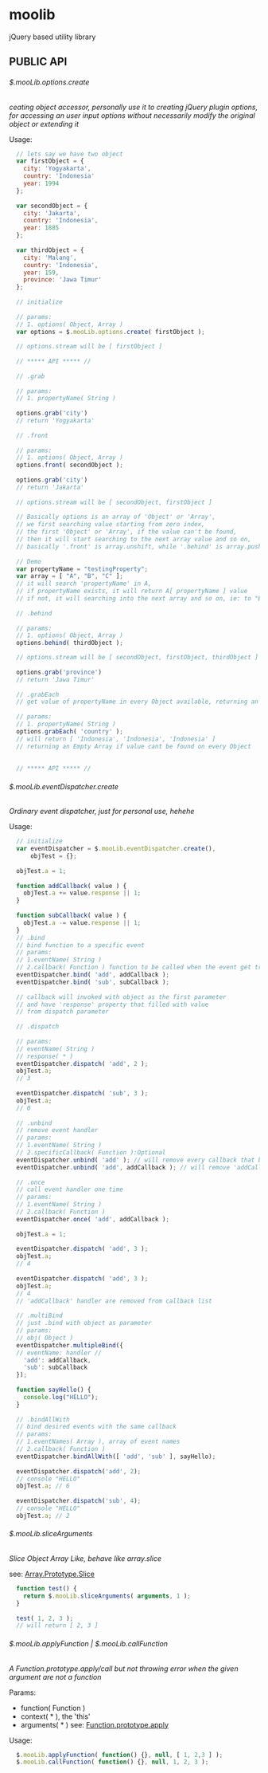 # moolib
jQuery based utility library

## PUBLIC API

###### $.mooLib.options.create

*ceating object accessor, personally use it to creating jQuery plugin options, for accessing an user input options without necessarily modify the original object or extending it*

Usage:

```javascript
  // lets say we have two object
  var firstObject = {
    city: 'Yogyakarta',
    country: 'Indonesia'
    year: 1994
  };
  
  var secondObject = {
    city: 'Jakarta',
    country: 'Indonesia',
    year: 1885
  };
  
  var thirdObject = {
    city: 'Malang',
    country: 'Indonesia',
    year: 159,
    province: 'Jawa Timur'
  };
  
  // initialize
  
  // params:
  // 1. options( Object, Array )
  var options = $.mooLib.options.create( firstObject );
  
  // options.stream will be [ firstObject ]
  
  // ***** API ***** //
  
  // .grab
  
  // params:
  // 1. propertyName( String )
  
  options.grab('city') 
  // return 'Yogyakarta'
  
  // .front
  
  // params:
  // 1. options( Object, Array )
  options.front( secondObject );
  
  options.grab('city')
  // return 'Jakarta'
  
  // options.stream will be [ secondObject, firstObject ]
  
  // Basically options is an array of 'Object' or 'Array', 
  // we first searching value starting from zero index,
  // the first 'Object' or 'Array', if the value can't be found, 
  // then it will start searching to the next array value and so on, 
  // basically '.front' is array.unshift, while '.behind' is array.push 
  
  // Demo
  var propertyName = "testingProperty";
  var array = [ "A", "B", "C" ];
  // it will search 'propertyName' in A, 
  // if propertyName exists, it will return A[ propertyName ] value
  // if not, it will searching into the next array and so on, ie: to "B", to "C"
  
  // .behind
  
  // params:
  // 1. options( Object, Array )
  options.behind( thirdObject );

  // options.stream will be [ secondObject, firstObject, thirdObject ]
  
  options.grab('province')
  // return 'Jawa Timur'
  
  // .grabEach
  // get value of propertyName in every Object available, returning an Array
  
  // params:
  // 1. propertyName( String )
  options.grabEach( 'country' );
  // will return [ 'Indonesia', 'Indonesia', 'Indonesia' ]
  // returning an Empty Array if value cant be found on every Object
  
  
  // ***** API ***** //
```


###### $.mooLib.eventDispatcher.create

*Ordinary event dispatcher, just for personal use, hehehe*

Usage:

```javascript
  // initialize
  var eventDispatcher = $.mooLib.eventDispatcher.create(),
      objTest = {};
      
  objTest.a = 1;
  
  function addCallback( value ) {
    objTest.a += value.response || 1;
  }
  
  function subCallback( value ) {
    objTest.a -= value.response || 1;
  }
  // .bind
  // bind function to a specific event
  // params:
  // 1.eventName( String )
  // 2.callback( Function ) function to be called when the event get triggered
  eventDispatcher.bind( 'add', addCallback );
  eventDispatcher.bind( 'sub', subCallback );
  
  // callback will invoked with object as the first parameter
  // and have 'response' property that filled with value
  // from dispatch parameter
  
  // .dispatch
  
  // params: 
  // eventName( String )
  // response( * )
  eventDispatcher.dispatch( 'add', 2 ); 
  objTest.a;
  // 3
  
  eventDispatcher.dispatch( 'sub', 3 );
  objTest.a;
  // 0
  
  // .unbind
  // remove event handler
  // params:
  // 1.eventName( String )
  // 2.specificCallback( Function ):Optional
  eventDispatcher.unbind( 'add' ); // will remove every callback that binding 'add' event
  eventDispatcher.unbind( 'add', addCallback ); // will remove 'addCallback' from remove handler list
  
  // .once
  // call event handler one time
  // params:
  // 1.eventName( String )
  // 2.callback( Function )
  eventDispatcher.once( 'add', addCallback );
  
  objTest.a = 1;
  
  eventDispatcher.dispatch( 'add', 3 );
  objTest.a; 
  // 4
  
  eventDispatcher.dispatch( 'add', 3 );
  objTest.a;
  // 4
  // 'addCallback' handler are removed from callback list
  
  // .multiBind
  // just .bind with object as parameter
  // params: 
  // obj( Object )
  eventDispatcher.multipleBind({
  // eventName: handler //
    'add': addCallback,
    'sub': subCallback
  });
  
  function sayHello() {
    console.log("HELLO");
  }
  
  // .bindAllWith
  // bind desired events with the same callback
  // params: 
  // 1.eventNames( Array ), array of event names
  // 2.callback( Function )
  eventDispatcher.bindAllWith([ 'add', 'sub' ], sayHello);
  
  eventDispatcher.dispatch('add', 2);
  // console "HELLO"
  objTest.a; // 6
  
  eventDispatcher.dispatch('sub', 4);
  // console "HELLO"
  objTest.a; // 2
```

###### $.mooLib.sliceArguments

*Slice Object Array Like, behave like array.slice*

see: [Array.Prototype.Slice](https://developer.mozilla.org/en/docs/Web/JavaScript/Reference/Global_Objects/Array/slice)

```javascript
  function test() {
    return $.mooLib.sliceArguments( arguments, 1 ); 
  }
  
  test( 1, 2, 3 );
  // will return [ 2, 3 ]
```

###### $.mooLib.applyFunction | $.mooLib.callFunction

*A Function.prototype.apply/call but not throwing error when the given argument are not a function*

Params:
- function( Function )
- context( * ), the 'this'
- arguments( * )
see: [Function.prototype.apply](https://developer.mozilla.org/en-US/docs/Web/JavaScript/Reference/Global_Objects/Function/apply)

Usage:

```javascript
  $.mooLib.applyFunction( function() {}, null, [ 1, 2,3 ] );
  $.mooLib.callFunction( function() {}, null, 1, 2, 3 );
```
